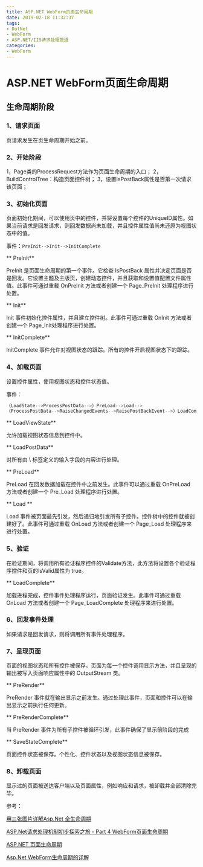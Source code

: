 ```yaml
---
title: ASP.NET WebForm页面生命周期
date: 2019-02-18 11:32:37
tags:
- DotNet
- WebForm
- ASP.NET/IIS请求处理管道
categories: 
- WebForm
---
```

# ASP.NET WebForm页面生命周期

## 生命周期阶段

### 1、请求页面

页请求发生在页生命周期开始之前。

### 2、开始阶段

1，Page类的ProcessRequest方法作为页面生命周期的入口；
2，BuildControlTree：构造页面控件树；
3，设置IsPostBack属性是否第一次请求该页面；

### 3、初始化页面

页面初始化期间，可以使用页中的控件，并将设置每个控件的UniqueID属性。如果当前请求是回发请求，则回发数据尚未加载，并且控件属性值尚未还原为视图状态中的值。

事件：`PreInit-->Init-->InitComplete`

** PreInit**

PreInit 是页面生命周期的第一个事件。它检查 IsPostBack 属性并决定页面是否是回发。它设置主题及主版页，创建动态控件，并且获取和设置值配置文件属性值。此事件可通过重载 OnPreInit 方法或者创建一个 Page_PreInit 处理程序进行处置。

** Init**

Init 事件初始化控件属性，并且建立控件树。此事件可通过重载 OnInit 方法或者创建一个 Page_Init处理程序进行处置。

** InitComplete**

InitComplete 事件允许对视图状态的跟踪。所有的控件开启视图状态下的跟踪。

### 4、加载页面

设置控件属性，使用视图状态和控件状态值。

事件：

```cs
（LoadState-->ProcessPostData-->）PreLoad-->Load-->
（ProcessPostData-->RaiseChangedEvents-->RaisePostBackEvent-->）LoadComplete
```

** LoadViewState**

允许加载视图状态信息到控件中。

** LoadPostData**

对所有由 \ 标签定义的输入字段的内容进行处理。

** PreLoad**

PreLoad 在回发数据加载在控件中之前发生。此事件可以通过重载 OnPreLoad 方法或者创建一个 Pre_Load 处理程序进行处置。

** Load **

Load 事件被页面最先引发，然后递归地引发所有子控件。控件树中的控件就被创建好了。此事件可通过重载 OnLoad 方法或者创建一个 Page_Load 处理程序来进行处置。

### 5、验证

在验证期间，将调用所有验证程序控件的Validate方法，此方法将设置各个验证程序控件和页的IsValid属性为 true。

** LoadComplete**

加载进程完成，控件事件处理程序运行，页面验证发生。此事件可通过重载 OnLoad 方法或者创建一个 Page_LoadComplete 处理程序来进行处置。

### 6、回发事件处理

如果请求是回发请求，则将调用所有事件处理程序。

### 7、呈现页面

页面的视图状态和所有控件被保存。页面为每一个控件调用显示方法，并且呈现的输出被写入页面响应属性中的 OutputStream 类。

** PreRender**

PreRender 事件就在输出显示之前发生。通过处理此事件，页面和控件可以在输出显示之前执行任何更新。

** PreRenderComplete**

当 PreRender 事件为所有子控件被循环引发，此事件确保了显示前阶段的完成

** SaveStateComplete**

页面控件状态被保存。个性化、控件状态以及视图状态信息被保存。

### 8、卸载页面

显示过的页面被送达客户端以及页面属性，例如响应和请求，被卸载并全部清除完毕。

参考：

[用三张图片详解Asp.Net 全生命周期](http://www.cnblogs.com/zhaoyang/archive/2011/11/16/2251200.html)

[ASP.Net请求处理机制初步探索之旅 - Part 4 WebForm页面生命周期](http://www.cnblogs.com/edisonchou/p/4216337.html)

[ASP.NET 页面生命周期](https://www.w3cschool.cn/aspnet/1wiv1j2g.html)

[Asp.Net WebForm生命周期的详解](https://zhuanlan.zhihu.com/p/28318813)